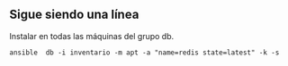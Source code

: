 ## Sigue siendo una línea


Instalar en todas las máquinas del grupo db.

```console
ansible  db -i inventario -m apt -a "name=redis state=latest" -k -s
```
